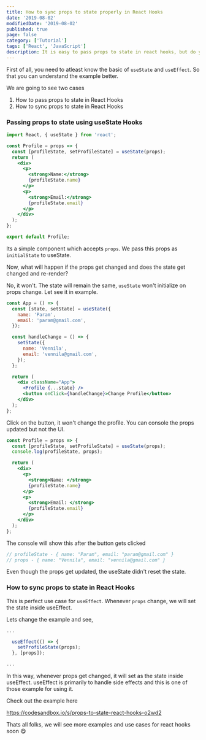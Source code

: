 ```yaml
---
title: How to sync props to state properly in React Hooks
date: '2019-08-02'
modifiedDate: '2019-08-02'
published: true
page: false
category: ['Tutorial']
tags: ['React', 'JavaScript']
description: It is easy to pass props to state in react hooks, but do you know how to sync props changes to state changes after initialization. It is also easy, lets see that in this article.
---
```


First of all, you need to atleast know the basic of `useState` and `useEffect`. So that you can understand the example better.

We are going to see two cases

1. How to pass props to state in React Hooks
2. How to sync props to state in React Hooks

### Passing props to state using useState Hooks

```jsx
import React, { useState } from 'react';

const Profile = props => {
  const [profileState, setProfileState] = useState(props);
  return (
    <div>
      <p>
        <strong>Name:</strong>
        {profileState.name}
      </p>
      <p>
        <strong>Email:</strong>
        {profileState.email}
      </p>
    </div>
  );
};

export default Profile;
```

Its a simple component which accepts `props`. We pass this props as `initialState` to useState.

Now, what will happen if the props get changed and does the state get changed and re-render?

No, it won't. The state will remain the same, `useState` won't initialize on props change. Let see it in example.

```jsx
const App = () => {
  const [state, setState] = useState({
    name: 'Param',
    email: 'param@gmail.com',
  });

  const handleChange = () => {
    setState({
      name: 'Vennila',
      email: 'vennila@gmail.com',
    });
  };

  return (
    <div className="App">
      <Profile {...state} />
      <button onClick={handleChange}>Change Profile</button>
    </div>
  );
};
```

Click on the button, it won't change the profile. You can console the props updated but not the UI.

```jsx
const Profile = props => {
  const [profileState, setProfileState] = useState(props);
  console.log(profileState, props);

  return (
    <div>
      <p>
        <strong>Name: </strong>
        {profileState.name}
      </p>
      <p>
        <strong>Email: </strong>
        {profileState.email}
      </p>
    </div>
  );
};
```

The console will show this after the button gets clicked

```jsx
// profileState - { name: "Param", email: "param@gmail.com" }
// props - { name: "Vennila", email: "vennila@gmail.com" }
```

Even though the props get updated, the useState didn't reset the state.

### How to sync props to state in React Hooks

This is perfect use case for `useEffect`. Whenever `props` change, we will set the state inside useEffect.

Lets change the example and see,

```jsx
...

  useEffect(() => {
    setProfileState(props);
  }, [props]);

...

```

In this way, whenever props get changed, it will set as the state inside useEffect. useEffect is primarily to handle side effects and this is one of those example for using it.

Check out the example here

https://codesandbox.io/s/props-to-state-react-hooks-o2wd2

Thats all folks, we will see more examples and use cases for react hooks soon 😋
